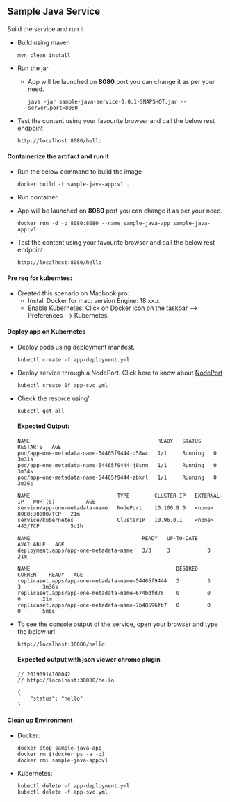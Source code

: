 ## Sample Java Service

####
Build the service and run it
* Build using maven
    ```
    mvn clean install
    ```
* Run the jar
  - App will be launched on **8080** port you can change it as per your need.
    ```
    java -jar sample-java-service-0.0.1-SNAPSHOT.jar --server.port=8080
    ```

* Test the content using your favourite browser and call the below rest endpoint
    ```
    http://localhost:8080/hello
    ```

#### Containerize the artifact and run it
* Run the below command to build the image
    ```
    docker build -t sample-java-app:v1 .
    ```
* Run container
 - App will be launched on **8080** port you can change it as per your need.
    ```
    docker run -d -p 8080:8080 --name sample-java-app sample-java-app:v1
    ```
* Test the content using your favourite browser and call the below rest endpoint
    ```
    http://localhost:8080/hello
    ```

#### Pre req for kuberntes:
* Created this scenario on Macbook pro:
    - Install Docker for mac: version Engine: 18.xx.x
    - Enable Kubernetes: Click on Docker icon on the taskbar --> Preferences --> Kubernetes

#### Deploy app on Kubernetes
* Deploy pods using deployment manifest.
    ```
    kubectl create -f app-deployment.yml
    ```
* Deploy service through a NodePort. Click here to know about [NodePort](https://kubernetes.io/docs/concepts/services-networking/service/)
    ```
    kubectl create 0f app-svc.yml
    ```
* Check the resorce using'
    ```
    kubectl get all
    ```
    #### Expected Output:
    ```
    NAME                                         READY   STATUS    RESTARTS   AGE
    pod/app-one-metadata-name-54465f9444-d58wc   1/1     Running   0          3m31s
    pod/app-one-metadata-name-54465f9444-j8snn   1/1     Running   0          3m34s
    pod/app-one-metadata-name-54465f9444-zbkrl   1/1     Running   0          3m36s

    NAME                            TYPE        CLUSTER-IP   EXTERNAL-IP   PORT(S)          AGE
    service/app-one-metadata-name   NodePort    10.100.9.0   <none>        8080:30000/TCP   21m
    service/kubernetes              ClusterIP   10.96.0.1    <none>        443/TCP          5d1h

    NAME                                    READY   UP-TO-DATE   AVAILABLE   AGE
    deployment.apps/app-one-metadata-name   3/3     3            3           21m

    NAME                                               DESIRED   CURRENT   READY   AGE
    replicaset.apps/app-one-metadata-name-54465f9444   3         3         3       3m36s
    replicaset.apps/app-one-metadata-name-674bdfd76    0         0         0       21m
    replicaset.apps/app-one-metadata-name-7b48596fb7   0         0         0       5m6s
    ```
* To see the console output of the service, open your browser and type the below url
    ```
    http://localhost:30000/hello
    ```
    #### Expected output with json viewer chrome plugin
    ```
    // 20190914100042
    // http://localhost:30000/hello

    {
        "status": "hello"
    }
    ```

#### Clean up Environment
* Docker:
    ```
    docker stop sample-java-app
    docker rm $(docker ps -a -q)
    docker rmi sample-java-app:v1
    ```
* Kubernetes:
    ```
    kubectl delete -f app-deployment.yml
    kubectl delete -f app-svc.yml
    ```